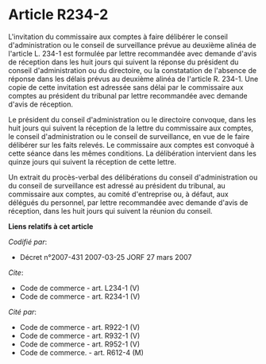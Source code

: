 # Article R234-2

L'invitation du commissaire aux comptes à faire délibérer le conseil d'administration ou le conseil de surveillance prévue au
deuxième alinéa de l'article L. 234-1 est formulée par lettre recommandée avec demande d'avis de réception dans les huit
jours qui suivent la réponse du président du conseil d'administration ou du directoire, ou la constatation de l'absence de
réponse dans les délais prévus au deuxième alinéa de l'article R. 234-1. Une copie de cette invitation est adressée sans
délai par le commissaire aux comptes au président du tribunal par lettre recommandée avec demande d'avis de réception. 

Le président du conseil d'administration ou le directoire convoque, dans les huit jours qui suivent la réception de la lettre
du commissaire aux comptes, le conseil d'administration ou le conseil de surveillance, en vue de le faire délibérer sur les
faits relevés. Le commissaire aux comptes est convoqué à cette séance dans les mêmes conditions. La délibération intervient
dans les quinze jours qui suivent la réception de cette lettre. 

Un extrait du procès-verbal des délibérations du conseil d'administration ou du conseil de surveillance est adressé au
président du tribunal, au commissaire aux comptes, au comité d'entreprise ou, à défaut, aux délégués du personnel, par lettre
recommandée avec demande d'avis de réception, dans les huit jours qui suivent la réunion du conseil.

**Liens relatifs à cet article**

_Codifié par_:

  - Décret n°2007-431 2007-03-25 JORF 27 mars 2007

_Cite_:

  - Code de commerce - art. L234-1 (V)
  - Code de commerce - art. R234-1 (V)

_Cité par_:

  - Code de commerce - art. R922-1 (V)
  - Code de commerce - art. R932-1 (V)
  - Code de commerce - art. R952-1 (V)
  - Code de commerce. - art. R612-4 (M)
